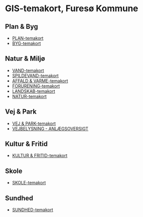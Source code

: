
<h1>GIS-temakort, Furesø Kommune</h1>

<h2>Plan & Byg</h2>

- <a href="http://vidi/app/furesoe/?config=plan.json#luftfotoserier.geodanmark_2017_12_5cm/13/12.3737/55.8/_00_grundkort.kommunemaske_stor,_00_grundkort.kommunegraense_dagi,_01_fysisk_plan_og_naturbeskyt.matrikel_ejerforhold_graenser,kommunekort.vejstykker_vejnavne_dawa">PLAN-temakort</a>
- <a href="http://vidi/app/furesoe/?config=byggesag.json#luftfotoserier.geodanmark_2017_12_5cm/12/12.4276/55.7999/_00_grundkort.kommunemaske_stor,_00_grundkort.kommunegraense_dagi,_01_fysisk_plan_og_naturbeskyt.matrikel_ejerforhold_graenser,kommunekort.vejstykker_vejnavne_dawa">BYG-temakort</a>

<h2>Natur & Miljø</h2>

- <a href="http://vidi/app/furesoe/?config=miljoe_vand.json#geodk.bright/12/12.3737/55.8/_00_grundkort.kommunemaske_stor,_00_grundkort.kommunegraense_dagi" target="_blank">VAND-temakort</a>
- <a href="http://vidi/app/furesoe/?config=miljoe_spildevand.json#geodk.bright/13/12.3737/55.8/_00_grundkort.kommunemaske_stor,_00_grundkort.kommunegraense_dagi">SPILDEVAND-temakort</a>
- <a href="http://vidi/app/furesoe/?config=miljoe_affaldvarme.json#geodk.bright/12/12.3737/55.8/_00_grundkort.kommunemaske_stor,_00_grundkort.kommunegraense_dagi">AFFALD & VARME-temakort</a>
- <a href="http://vidi/app/furesoe/?config=miljoe_forurening.json#geodk.bright/12/12.3737/55.8/_00_grundkort.kommunemaske_stor,_00_grundkort.kommunegraense_dagi">FORURENING-temakort</a>
- <a href="http://vidi/app/furesoe/?config=miljoe_landskab.json#geodk.bright/12/12.3737/55.8/_00_grundkort.kommunemaske_stor,_00_grundkort.kommunegraense_dagi">LANDSKAB-temakort</a>
- <a href="http://vidi/app/furesoe/?config=miljoe_naturforvaltning.json#geodk.bright/12/12.3737/55.8/_00_grundkort.kommunemaske_stor,_00_grundkort.kommunegraense_dagi">NATUR-temakort</a>

<h2>Vej & Park</h2>

- <a href="http://vidi/app/furesoe/?config=vej_park.json#luftfotoserier.geodanmark_2017_12_5cm/12/12.4276/55.7969/_00_grundkort.kommunemaske_stor,_00_grundkort.kommunegraense_dagi" >VEJ & PARK-temakort</a>
- <a href="http://vidi/app/furesoe/?config=anlaegsoversigt.json#luftfotoserier.geodanmark_2017_12_5cm/12/12/55.8/_00_grundkort.kommunemaske_stor,_05_veje_trafik.gadebelysning_armaturer,_05_veje_trafik.gadebelysning_taendretningsskabe,_00_grundkort.kommunegraense_dagi" >VEJBELYSNING - ANLÆGSOVERSIGT</a>


<h2>Kultur & Fritid</h2>

- <a href="http://vidi/app/furesoe/?config=kultur_fritid.json#geodk.bright/12/12.4276/55.8/_04_parker_fritids_idraetsanlaeg_landskabspleje.idraetsfaciliteter_20181019,_00_grundkort.kommunemaske_stor,_00_grundkort.kommunegraense_dagi,_04_parker_fritids_idraetsanlaeg_landskabspleje.udinaturen_faciliteter_point,_04_parker_fritids_idraetsanlaeg_landskabspleje.udinaturen_faciliteter_line,_04_parker_fritids_idraetsanlaeg_landskabspleje.udinaturen_faciliteter_polygon" >KULTUR & FRITID-temakort</a>

<h2>Skole</h2>

- <a href="http://vidi/app/furesoe/?config=skolevej.json#geodk.bright/12/12.4/55.8/_17_undervisning.skoledistrikter,_17_undervisning.institutioner_skole,_00_grundkort.kommunemaske_stor,_00_grundkort.kommunegraense_dagi" >SKOLE-temakort</a>

<h2>Sundhed</h2>

- <a href="http://vidi/app/furesoe/?config=sundhed.json#geodk.bright/12/12.4/55.8/_00_grundkort.kommunemaske_stor,_00_grundkort.kommunegraense_dagi" >SUNDHED-temakort</a>






